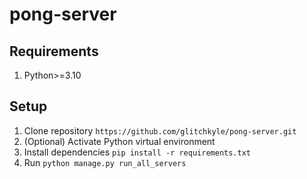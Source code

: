 # pong-server

## Requirements
1. Python>=3.10

## Setup
1. Clone repository `https://github.com/glitchkyle/pong-server.git`
2. (Optional) Activate Python virtual environment
3. Install dependencies `pip install -r requirements.txt`
4. Run `python manage.py run_all_servers`